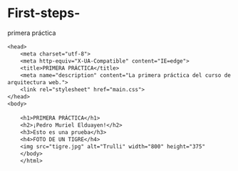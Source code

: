 # First-steps-
primera práctica
<!DOCTYPE html>
<html>

    <head>
        <meta charset="utf-8">
        <meta http-equiv="X-UA-Compatible" content="IE=edge">
        <title>PRIMERA PRÁCTICA</title>
        <meta name="description" content="La primera práctica del curso de arquitectura web.">
        <link rel="stylesheet" href="main.css">
    </head>
    <body>

        <h1>PRIMERA PRÁCTICA</h1>
        <h2>¡Pedro Muriel Elduayen!</h2>
        <h3>Esto es una prueba</h3>
        <h4>FOTO DE UN TIGRE</h4>
        <img src="tigre.jpg" alt="Trulli" width="800" height="375"
        </body>
        </html>
